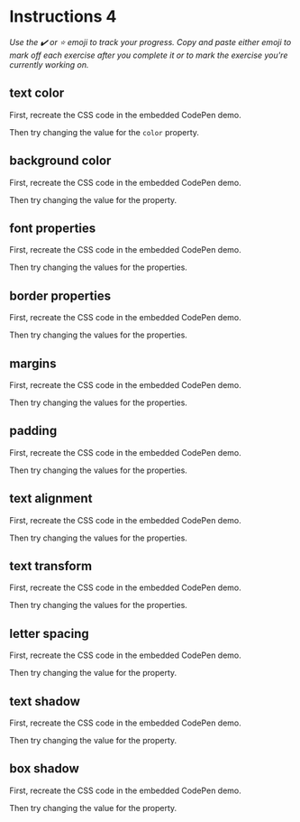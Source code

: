 # Instructions 4

*Use the ✔️ or ⭐️ emoji to track your progress. Copy and paste either emoji to mark off each exercise after you complete it or to mark the exercise you're currently working on.*

## text color

First, recreate the CSS code in the embedded CodePen demo.

Then try changing the value for the `color` property.


## background color

First, recreate the CSS code in the embedded CodePen demo.

Then try changing the value for the property.


## font properties

First, recreate the CSS code in the embedded CodePen demo.

Then try changing the values for the properties.


## border properties

First, recreate the CSS code in the embedded CodePen demo.

Then try changing the values for the properties.


## margins

First, recreate the CSS code in the embedded CodePen demo.

Then try changing the values for the properties.


## padding

First, recreate the CSS code in the embedded CodePen demo.

Then try changing the values for the properties.


## text alignment

First, recreate the CSS code in the embedded CodePen demo.

Then try changing the values for the properties.


## text transform

First, recreate the CSS code in the embedded CodePen demo.

Then try changing the values for the properties.


## letter spacing

First, recreate the CSS code in the embedded CodePen demo.

Then try changing the value for the property.


## text shadow

First, recreate the CSS code in the embedded CodePen demo.

Then try changing the value for the property.


## box shadow

First, recreate the CSS code in the embedded CodePen demo.

Then try changing the value for the property.
